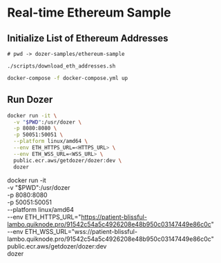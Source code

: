 # Real-time Ethereum Sample

## Initialize List of Ethereum Addresses

```curl
# pwd -> dozer-samples/ethereum-sample

./scripts/download_eth_addresses.sh
```

```bash
docker-compose -f docker-compose.yml up
```

## Run Dozer

```bash
docker run -it \
  -v "$PWD":/usr/dozer \
  -p 8080:8080 \
  -p 50051:50051 \
  --platform linux/amd64 \
  --env ETH_HTTPS_URL=<HTTPS_URL> \
  --env ETH_WSS_URL=<WSS_URL> \
  public.ecr.aws/getdozer/dozer:dev \
  dozer
```

docker run -it \
-v "$PWD":/usr/dozer \
-p 8080:8080 \
-p 50051:50051 \
--platform linux/amd64 \
--env ETH_HTTPS_URL="https://patient-blissful-lambo.quiknode.pro/91542c54a5c4926208e48b950c03147449e86c0c" \
--env ETH_WSS_URL="wss://patient-blissful-lambo.quiknode.pro/91542c54a5c4926208e48b950c03147449e86c0c" \
public.ecr.aws/getdozer/dozer:dev \
dozer

